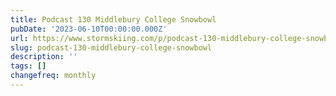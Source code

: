 ```yaml
---
title: Podcast 130 Middlebury College Snowbowl
pubDate: '2023-06-10T00:00:00.000Z'
url: https://www.stormskiing.com/p/podcast-130-middlebury-college-snowbowl
slug: podcast-130-middlebury-college-snowbowl
description: ''
tags: []
changefreq: monthly
---
```


<!-- Add post content below -->
